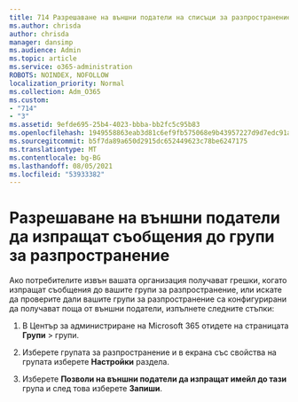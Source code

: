 ```yaml
---
title: 714 Разрешаване на външни податели на списъци за разпространение на имейли
ms.author: chrisda
author: chrisda
manager: dansimp
ms.audience: Admin
ms.topic: article
ms.service: o365-administration
ROBOTS: NOINDEX, NOFOLLOW
localization_priority: Normal
ms.collection: Adm_O365
ms.custom:
- "714"
- "3"
ms.assetid: 9efde695-25b4-4023-bbba-bb2fc5c95b83
ms.openlocfilehash: 1949558863eab3d81c6ef9fb575068e9b43957227d9d7edc91af71bd93364574
ms.sourcegitcommit: b5f7da89a650d2915dc652449623c78be6247175
ms.translationtype: MT
ms.contentlocale: bg-BG
ms.lasthandoff: 08/05/2021
ms.locfileid: "53933382"
---
```

# <a name="allow-external-senders-to-send-messages-to-distribution-groups"></a>Разрешаване на външни податели да изпращат съобщения до групи за разпространение

Ако потребителите извън вашата организация получават грешки, когато изпращат съобщения до вашите групи за разпространение, или искате да проверите дали вашите групи за разпространение са конфигурирани да получават поща от външни податели, изпълнете следните стъпки:

1. В Център за администриране на Microsoft 365 отидете на страницата **Групи**  >  [](https://portal.office.com/adminportal/home#/groups) групи.  

2. Изберете групата за разпространение и в екрана със свойства на групата изберете **Настройки** раздела.

3. Изберете **Позволи на външни податели да изпращат имейл до тази** група и след това изберете **Запиши**.

